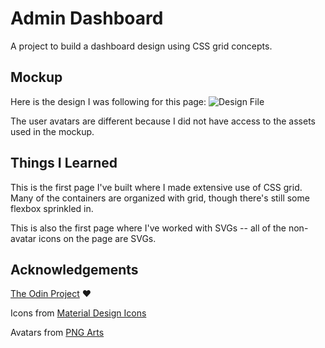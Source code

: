 # Admin Dashboard

A project to build a dashboard design using CSS grid concepts.

## Mockup

Here is the design I was following for this page: ![Design File](https://cdn.statically.io/gh/TheOdinProject/curriculum/main/html_css/grid-lessons/project-dashboard/dashboard-project.png)

The user avatars are different because I did not have access to the assets used in the mockup.

## Things I Learned

This is the first page I've built where I made extensive use of CSS grid. Many of the containers are organized with grid, though there's still some flexbox sprinkled in.

This is also the first page where I've worked with SVGs -- all of the non-avatar icons on the page are SVGs.

## Acknowledgements

[The Odin Project](https://theodinproject.com) :heart:

Icons from [Material Design Icons](https://materialdesignicons.com/)

Avatars from [PNG Arts](https://pngarts.com)